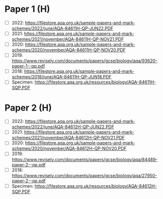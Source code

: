 # Paper 1 (H)

- [ ] 2022: https://filestore.aqa.org.uk/sample-papers-and-mark-schemes/2022/june/AQA-84611H-QP-JUN22.PDF
- [ ] 2021: https://filestore.aqa.org.uk/sample-papers-and-mark-schemes/2021/november/AQA-84611H-QP-NOV21.PDF
- [ ] 2020: https://filestore.aqa.org.uk/sample-papers-and-mark-schemes/2020/november/AQA-84611H-QP-NOV20.PDF
- [ ] 2019: https://www.revisely.com/documents/papers/gcse/biology/aqa/93620-paper-1--qp.pdf
- [ ] 2018: https://filestore.aqa.org.uk/sample-papers-and-mark-schemes/2018/june/AQA-84611H-QP-JUN18.PDF
- [ ] Specimen: https://filestore.aqa.org.uk/resources/biology/AQA-84611H-SQP.PDF

# Paper 2 (H)

- [ ] 2022: https://filestore.aqa.org.uk/sample-papers-and-mark-schemes/2022/june/AQA-84612H-QP-JUN22.PDF
- [ ] 2021: https://filestore.aqa.org.uk/sample-papers-and-mark-schemes/2021/november/AQA-84612H-QP-NOV21.PDF
- [ ] 2020: https://filestore.aqa.org.uk/sample-papers-and-mark-schemes/2020/november/AQA-84612H-QP-NOV20.PDF
- [ ] 2019: https://www.revisely.com/documents/papers/gcse/biology/aqa/84489-paper-2--qp.pdf
- [ ] 2018: https://www.revisely.com/documents/papers/gcse/biology/aqa/27950-paper-2--qp.pdf
- [ ] Specimen: https://filestore.aqa.org.uk/resources/biology/AQA-84612H-SQP.PDF
